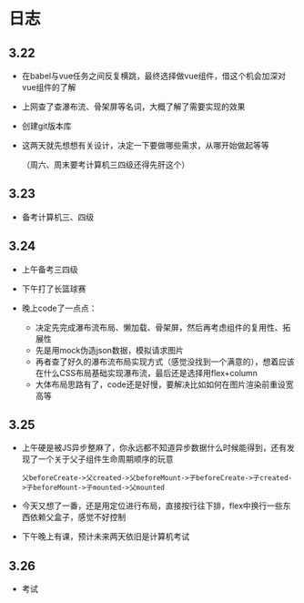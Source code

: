 # 日志

## 3.22

* 在babel与vue任务之间反复横跳，最终选择做vue组件，借这个机会加深对vue组件的了解

* 上网查了查瀑布流、骨架屏等名词，大概了解了需要实现的效果

* 创建git版本库

* 这两天就先想想有关设计，决定一下要做哪些需求，从哪开始做起等等

  （周六、周末要考计算机三四级还得先肝这个）

## 3.23

* 备考计算机三、四级

## 3.24

* 上午备考三四级
* 下午打了长篮球赛
* 晚上code了一点点：

  * 决定先完成瀑布流布局、懒加载、骨架屏，然后再考虑组件的复用性、拓展性
  * 先是用mock伪造json数据，模拟请求图片
  * 再者查了好久的瀑布流布局实现方式（感觉没找到一个满意的），想着应该在什么CSS布局基础实现瀑布流，最后还是选择用flex+column
  * 大体布局思路有了，code还是好慢，要解决比如如何在图片渲染前重设宽高等


## 3.25

* 上午硬是被JS异步整麻了，你永远都不知道异步数据什么时候能得到，还有发现了一个关于父子组件生命周期顺序的玩意

  ```
  父beforeCreate->父created->父beforeMount->子beforeCreate->子created->子beforeMount->子mounted->父mounted
  ```

* 今天又想了一番，还是用定位进行布局，直接按行往下排，flex中换行一些东西依赖父盒子，感觉不好控制

* 下午晚上有课，预计未来两天依旧是计算机考试

## 3.26

* 考试
